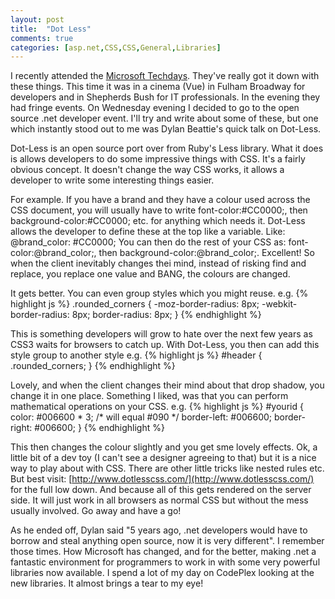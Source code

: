 ```yaml
---
layout: post
title:  "Dot Less"
comments: true
categories: [asp.net,CSS,CSS,General,Libraries]
---
```


I recently attended the [Microsoft Techdays](http://www.microsoft.com/uk/techdays). They've really got it down with these things. This time it was in a cinema (Vue) in Fulham Broadway for developers and in Shepherds Bush for IT professionals. In the evening they had fringe events. On Wednesday evening I decided to go to the open source .net developer event. I'll try and write about some of these, but one which instantly stood out to me was Dylan Beattie's quick talk on Dot-Less.

Dot-Less is an open source port over from Ruby's Less library. What it does is allows developers to do some impressive things with CSS. It's a fairly obvious concept. It doesn't change the way CSS works, it allows a developer to write some interesting things easier.

For example. If you have a brand and they have a colour used across the CSS document, you will usually have to write font-color:#CC0000;, then background-color:#CC0000; etc. for anything which needs it. Dot-Less allows the developer to define these at the top like a variable. Like: @brand_color: #CC0000; You can then do the rest of your CSS as: font-color:@brand_color;, then background-color:@brand_color;. Excellent! So when the client inevitably changes thei mind, instead of risking find and replace, you replace one value and BANG, the colours are changed.

It gets better. You can even group styles which you might reuse. e.g.
{% highlight js %}
.rounded_corners {
  -moz-border-radius: 8px;
  -webkit-border-radius: 8px;
  border-radius: 8px;
}
{% endhighlight %}

This is something developers will grow to hate over the next few years as CSS3 waits for browsers to catch up. With Dot-Less, you then can add this style group to another style e.g.
{% highlight js %}
#header {
  .rounded_corners;
}
{% endhighlight %}

Lovely, and when the client changes their mind about that drop shadow, you change it in one place. Something I liked, was that you can perform mathematical operations on your CSS. e.g.
{% highlight js %}
#yourid {
  color: #006600 * 3; /* will equal #090 */
  border-left: #006600;
  border-right: #006600;
}
{% endhighlight %}

This then changes the colour slightly and you get sme lovely effects. Ok, a little bit of a dev toy (I can't see a designer agreeing to that) but it is a nice way to play about with CSS. There are other little tricks like nested rules etc. But best visit: [http://www.dotlesscss.com/](http://www.dotlesscss.com/) for the full low down. And because all of this gets rendered on the server side. It will just work in all browsers as normal CSS but without the mess usually involved. Go away and have a go!

As he ended off, Dylan said "5 years ago, .net developers would have to borrow and steal anything open source, now it is very different". I remember those times. How Microsoft has changed, and for the better, making .net a fantastic environment for programmers to work in with some very powerful libraries now available. I spend a lot of my day on CodePlex looking at the new libraries. It almost brings a tear to my eye!
